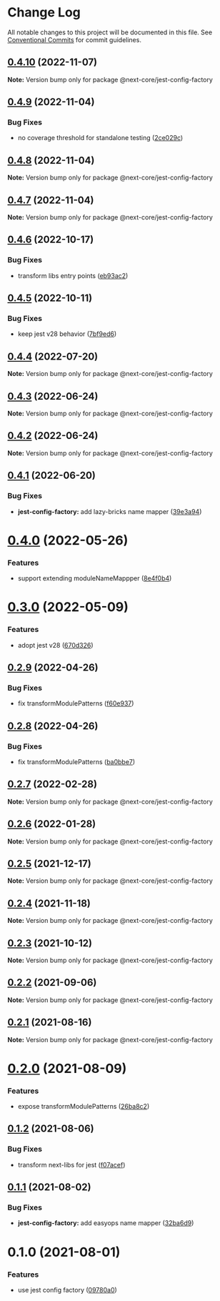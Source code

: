 # Change Log

All notable changes to this project will be documented in this file.
See [Conventional Commits](https://conventionalcommits.org) for commit guidelines.

## [0.4.10](https://github.com/easyops-cn/next-core/compare/@next-core/jest-config-factory@0.4.9...@next-core/jest-config-factory@0.4.10) (2022-11-07)

**Note:** Version bump only for package @next-core/jest-config-factory

## [0.4.9](https://github.com/easyops-cn/next-core/compare/@next-core/jest-config-factory@0.4.8...@next-core/jest-config-factory@0.4.9) (2022-11-04)

### Bug Fixes

- no coverage threshold for standalone testing ([2ce029c](https://github.com/easyops-cn/next-core/commit/2ce029c94f522b629a1aa3e87036e3a6099e1ea1))

## [0.4.8](https://github.com/easyops-cn/next-core/compare/@next-core/jest-config-factory@0.4.7...@next-core/jest-config-factory@0.4.8) (2022-11-04)

**Note:** Version bump only for package @next-core/jest-config-factory

## [0.4.7](https://github.com/easyops-cn/next-core/compare/@next-core/jest-config-factory@0.4.6...@next-core/jest-config-factory@0.4.7) (2022-11-04)

**Note:** Version bump only for package @next-core/jest-config-factory

## [0.4.6](https://github.com/easyops-cn/next-core/compare/@next-core/jest-config-factory@0.4.5...@next-core/jest-config-factory@0.4.6) (2022-10-17)

### Bug Fixes

- transform libs entry points ([eb93ac2](https://github.com/easyops-cn/next-core/commit/eb93ac234a7e8b888bf5210645ed3dd92995419f))

## [0.4.5](https://github.com/easyops-cn/next-core/compare/@next-core/jest-config-factory@0.4.4...@next-core/jest-config-factory@0.4.5) (2022-10-11)

### Bug Fixes

- keep jest v28 behavior ([7bf9ed6](https://github.com/easyops-cn/next-core/commit/7bf9ed68f4e5363a804ae47a5701deafc021bf0f))

## [0.4.4](https://github.com/easyops-cn/next-core/compare/@next-core/jest-config-factory@0.4.3...@next-core/jest-config-factory@0.4.4) (2022-07-20)

**Note:** Version bump only for package @next-core/jest-config-factory

## [0.4.3](https://github.com/easyops-cn/next-core/compare/@next-core/jest-config-factory@0.4.2...@next-core/jest-config-factory@0.4.3) (2022-06-24)

**Note:** Version bump only for package @next-core/jest-config-factory

## [0.4.2](https://github.com/easyops-cn/next-core/compare/@next-core/jest-config-factory@0.4.1...@next-core/jest-config-factory@0.4.2) (2022-06-24)

**Note:** Version bump only for package @next-core/jest-config-factory

## [0.4.1](https://github.com/easyops-cn/next-core/compare/@next-core/jest-config-factory@0.4.0...@next-core/jest-config-factory@0.4.1) (2022-06-20)

### Bug Fixes

- **jest-config-factory:** add lazy-bricks name mapper ([39e3a94](https://github.com/easyops-cn/next-core/commit/39e3a94b7e0b92fcfc1caa400e8a7c71d4866c9d))

# [0.4.0](https://github.com/easyops-cn/next-core/compare/@next-core/jest-config-factory@0.3.0...@next-core/jest-config-factory@0.4.0) (2022-05-26)

### Features

- support extending moduleNameMappper ([8e4f0b4](https://github.com/easyops-cn/next-core/commit/8e4f0b4d73a4957ff0db42f80ce3105ab259b3dd))

# [0.3.0](https://github.com/easyops-cn/next-core/compare/@next-core/jest-config-factory@0.2.9...@next-core/jest-config-factory@0.3.0) (2022-05-09)

### Features

- adopt jest v28 ([670d326](https://github.com/easyops-cn/next-core/commit/670d326ff9cc30b3b6d0da8fbbac445c0120d405))

## [0.2.9](https://github.com/easyops-cn/next-core/compare/@next-core/jest-config-factory@0.2.8...@next-core/jest-config-factory@0.2.9) (2022-04-26)

### Bug Fixes

- fix transformModulePatterns ([f60e937](https://github.com/easyops-cn/next-core/commit/f60e93787f030e72f15fcf45b1f6f0b2044a7f58))

## [0.2.8](https://github.com/easyops-cn/next-core/compare/@next-core/jest-config-factory@0.2.7...@next-core/jest-config-factory@0.2.8) (2022-04-26)

### Bug Fixes

- fix transformModulePatterns ([ba0bbe7](https://github.com/easyops-cn/next-core/commit/ba0bbe7d455bedb7571382cd493a2d4245902c51))

## [0.2.7](https://github.com/easyops-cn/next-core/compare/@next-core/jest-config-factory@0.2.6...@next-core/jest-config-factory@0.2.7) (2022-02-28)

**Note:** Version bump only for package @next-core/jest-config-factory

## [0.2.6](https://github.com/easyops-cn/next-core/compare/@next-core/jest-config-factory@0.2.5...@next-core/jest-config-factory@0.2.6) (2022-01-28)

**Note:** Version bump only for package @next-core/jest-config-factory

## [0.2.5](https://github.com/easyops-cn/next-core/compare/@next-core/jest-config-factory@0.2.4...@next-core/jest-config-factory@0.2.5) (2021-12-17)

**Note:** Version bump only for package @next-core/jest-config-factory

## [0.2.4](https://github.com/easyops-cn/next-core/compare/@next-core/jest-config-factory@0.2.3...@next-core/jest-config-factory@0.2.4) (2021-11-18)

**Note:** Version bump only for package @next-core/jest-config-factory

## [0.2.3](https://github.com/easyops-cn/next-core/compare/@next-core/jest-config-factory@0.2.2...@next-core/jest-config-factory@0.2.3) (2021-10-12)

**Note:** Version bump only for package @next-core/jest-config-factory

## [0.2.2](https://github.com/easyops-cn/next-core/compare/@next-core/jest-config-factory@0.2.1...@next-core/jest-config-factory@0.2.2) (2021-09-06)

**Note:** Version bump only for package @next-core/jest-config-factory

## [0.2.1](https://github.com/easyops-cn/next-core/compare/@next-core/jest-config-factory@0.2.0...@next-core/jest-config-factory@0.2.1) (2021-08-16)

**Note:** Version bump only for package @next-core/jest-config-factory

# [0.2.0](https://github.com/easyops-cn/next-core/compare/@next-core/jest-config-factory@0.1.2...@next-core/jest-config-factory@0.2.0) (2021-08-09)

### Features

- expose transformModulePatterns ([26ba8c2](https://github.com/easyops-cn/next-core/commit/26ba8c23aff411b584f42e4036704b48d411d1f5))

## [0.1.2](https://github.com/easyops-cn/next-core/compare/@next-core/jest-config-factory@0.1.1...@next-core/jest-config-factory@0.1.2) (2021-08-06)

### Bug Fixes

- transform next-libs for jest ([f07acef](https://github.com/easyops-cn/next-core/commit/f07acef850fbc08748ad22fd0bfd18e843318019))

## [0.1.1](https://github.com/easyops-cn/next-core/compare/@next-core/jest-config-factory@0.1.0...@next-core/jest-config-factory@0.1.1) (2021-08-02)

### Bug Fixes

- **jest-config-factory:** add easyops name mapper ([32ba6d9](https://github.com/easyops-cn/next-core/commit/32ba6d9acaa8a384a021996e28405549e9308ae7))

# 0.1.0 (2021-08-01)

### Features

- use jest config factory ([09780a0](https://github.com/easyops-cn/next-core/commit/09780a0976c97b537cbea44669cad51c855ae44a))

